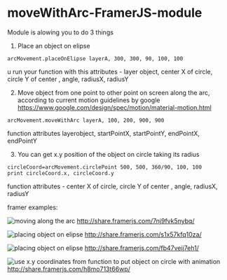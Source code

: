 # moveWithArc-FramerJS-module

Module is alowing you to do 3 things 
1. Place an object on elipse 

```
arcMovement.placeOnElipse layerA, 300, 300, 90, 100, 100
```

u run your function with this attributes - layer object, center X of circle, circle Y of center , angle, radiusX, radiusY


2. Move object from one point to other point on screen along the arc, according to current motion guidelines by google
https://www.google.com/design/spec/motion/material-motion.html


```
arcMovement.moveWithArc layerA, 100, 200, 900, 900
```

function attributes layerobject, startPointX, startPointY, endPointX, endPointY



3. You can get x.y position of the object on circle taking its radius

```
circleCoord=arcMovement.circlePoint 500, 500, 360/90, 100, 100
print circleCoord.x, circleCoord.y

```
function attributes -  center X of circle, circle Y of center , angle, radiusX, radiusY


framer examples:

![moving along the arc](https://github.com/mamezito/moveWithArc-FramerJS-module/blob/master/images/arcMovement.gif)
http://share.framerjs.com/7nj9fvk5nybq/

![placing object on elipse](https://github.com/mamezito/moveWithArc-FramerJS-module/blob/master/images/circle1.png)
http://share.framerjs.com/s1x57kfq10za/

![placing object on elipse](https://github.com/mamezito/moveWithArc-FramerJS-module/blob/master/images/circle2.gif)
http://share.framerjs.com/fb47veij7eh1/

![use x.y coordinates from function to put object on circle with animation](https://github.com/mamezito/moveWithArc-FramerJS-module/blob/master/images/circlePoints.gif)
http://share.framerjs.com/h8mo713t66wp/
